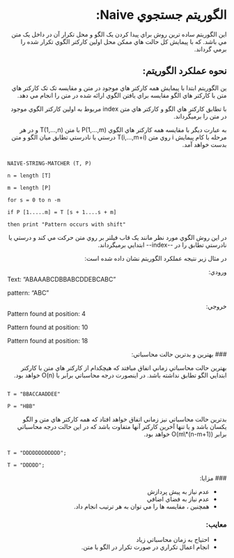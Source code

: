 ﻿ <div dir="rtl">
  
  # الگوريتم جستجوي Naive:
اين الگوريتم ساده ترين روش براي پيدا کردن يک الگو و محل تکرار آن در داخل يک متن مي باشد. که با پيمايش کل حالت هاي ممکن محل اولين کارکتر الگوي تکرار شده را برمي گرداند.
## نحوه عملکرد الگوريتم:
ين الگوريتم ابتدا با پيمايش همه کارکتر هاي موجود در متن و مقايسه تک تک کارکتر هاي متن با کارکتر هاي الگو مقايسه براي يافتن الگوي ارائه شده در متن را انجام مي دهد.

با تطابق کارکتر هاي الگو و کارکتر هاي متن index مربوط به اولين کارکتر الگوي موجود در متن را برميگرداند.

به عبارت ديگر با مقايسه همه کارکتر هاي الگوي P(1,...,m) با متن T(1,...,n) و در هر مرحله با کام پيمايش i روي متن T(i,...,m+i) درستي يا نادرستي تطابق ميان الگو و متن بدست خواهد آمد.
</div>
  
```

NAIVE-STRING-MATCHER (T, P)

n = length [T]

m = length [P]

for s = 0 to n -m

if P [1.....m] = T [s + 1....s + m]

then print "Pattern occurs with shift"   

```

<div dir="rtl">
در اين روش الگوي مورد نظر مانند يک قاب فيلتر بر روي متن حرکت مي کند و درستي يا نادرستي تطابق را در --index-- ابتدايي برميگرداند.

در مثال زير نتيجه عملکرد الگوريتم نشان داده شده است:
  </div>
<div dir="rtl">  
ورودي:
</div>
Text: “ABAAABCDBBABCDDEBCABC”

pattern: “ABC” 
<div dir="rtl">
خروجي:
</div>
Pattern found at position: 4

Pattern found at position: 10

Pattern found at position: 18

<div dir="rtl">
### بهترين و بدترين حالت محاسباتي:

بهترين حالت محاسباتي زماني اتفاق ميافتد که هيچکدام از کارکتر هاي متن با کارکتر ابتدايي الگو تطابق نداشته باشد. در اينصورت درجه محاسباتي برابر با O(n) خواهد بود.
</div>
  
```

T = "BBACCAADDEE"

P = "HBB"

```
<div dir="rtl">
بدترين حالت محاسباتي نيز زماني اتفاق خواهد افتاد که همه کارکتر هاي متن و الگو يکسان باشد و يا تنها آخرين کارکتر آنها متفاوت باشد که در اين حالت درجه محاسباتي برابر O(m\*(n-m+1)) خواهد بود.
</div>
  
```

T = "DDDDDDDDDDDD";

T = "DDDDD";

```

<div dir="rtl">
### مزايا:

- عدم نياز به پيش پردازش
- عدم نياز به فضاي اضافي
- همچنين ، مقايسه ها را مي توان به هر ترتيب انجام داد. 

### معايب:

- احتياج به زمان محاسباتي زياد
- انجام اعمال تکراري در صورت تکرار در الگو يا متن.
</div>
